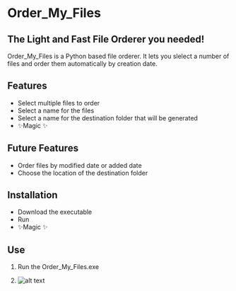 # Order_My_Files
##  The Light and Fast File Orderer you needed!


Order_My_Files is a Python based file orderer. It lets you slelect a number of files and order them automatically by creation date.

## Features
- Select multiple files to order
- Select a name for the files
- Select a name for the destination folder that will be generated
- ✨Magic ✨

## Future Features
- Order files by modified date or added date
- Choose the location of the destination folder

## Installation
- Download the executable
- Run
- ✨Magic ✨

## Use
1) Run the Order_My_Files.exe

2) ![alt text](https://github.com/[Ziomike98]/[Order_My_Files]/Photos/Foto_Repository1.png?raw=true)




